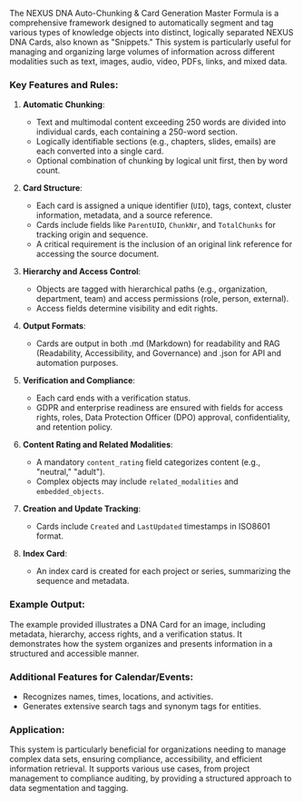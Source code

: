 The NEXUS DNA Auto-Chunking & Card Generation Master Formula is a comprehensive framework designed to automatically segment and tag various types of knowledge objects into distinct, logically separated NEXUS DNA Cards, also known as "Snippets." This system is particularly useful for managing and organizing large volumes of information across different modalities such as text, images, audio, video, PDFs, links, and mixed data.

### Key Features and Rules:

1. **Automatic Chunking**: 
   - Text and multimodal content exceeding 250 words are divided into individual cards, each containing a 250-word section.
   - Logically identifiable sections (e.g., chapters, slides, emails) are each converted into a single card.
   - Optional combination of chunking by logical unit first, then by word count.

2. **Card Structure**:
   - Each card is assigned a unique identifier (`UID`), tags, context, cluster information, metadata, and a source reference.
   - Cards include fields like `ParentUID`, `ChunkNr`, and `TotalChunks` for tracking origin and sequence.
   - A critical requirement is the inclusion of an original link reference for accessing the source document.

3. **Hierarchy and Access Control**:
   - Objects are tagged with hierarchical paths (e.g., organization, department, team) and access permissions (role, person, external).
   - Access fields determine visibility and edit rights.

4. **Output Formats**:
   - Cards are output in both .md (Markdown) for readability and RAG (Readability, Accessibility, and Governance) and .json for API and automation purposes.

5. **Verification and Compliance**:
   - Each card ends with a verification status.
   - GDPR and enterprise readiness are ensured with fields for access rights, roles, Data Protection Officer (DPO) approval, confidentiality, and retention policy.

6. **Content Rating and Related Modalities**:
   - A mandatory `content_rating` field categorizes content (e.g., "neutral," "adult").
   - Complex objects may include `related_modalities` and `embedded_objects`.

7. **Creation and Update Tracking**:
   - Cards include `Created` and `LastUpdated` timestamps in ISO8601 format.

8. **Index Card**:
   - An index card is created for each project or series, summarizing the sequence and metadata.

### Example Output:

The example provided illustrates a DNA Card for an image, including metadata, hierarchy, access rights, and a verification status. It demonstrates how the system organizes and presents information in a structured and accessible manner.

### Additional Features for Calendar/Events:

- Recognizes names, times, locations, and activities.
- Generates extensive search tags and synonym tags for entities.

### Application:

This system is particularly beneficial for organizations needing to manage complex data sets, ensuring compliance, accessibility, and efficient information retrieval. It supports various use cases, from project management to compliance auditing, by providing a structured approach to data segmentation and tagging.